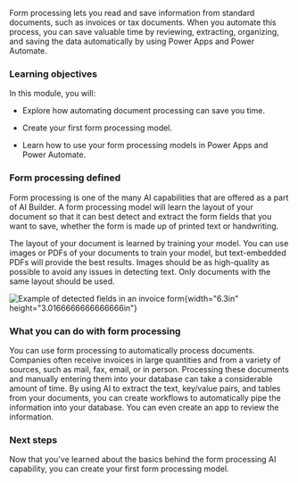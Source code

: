 Form processing lets you read and save information from standard
documents, such as invoices or tax documents. When you automate this
process, you can save valuable time by reviewing, extracting,
organizing, and saving the data automatically by using Power Apps and
Power Automate.

### Learning objectives

In this module, you will:

-   Explore how automating document processing can save you time.

-   Create your first form processing model.

-   Learn how to use your form processing models in Power Apps and Power
    Automate.

### Form processing defined

Form processing is one of the many AI capabilities that are offered as a
part of AI Builder. A form processing model will learn the layout of
your document so that it can best detect and extract the form fields
that you want to save, whether the form is made up of printed text or
handwriting.

The layout of your document is learned by training your model. You can
use images or PDFs of your documents to train your model, but
text-embedded PDFs will provide the best results. Images should be as
high-quality as possible to avoid any issues in detecting text. Only
documents with the same layout should be used.

![Example of detected fields in an invoice
form](../media/image1.png){width="6.3in" height="3.0166666666666666in"}

### What you can do with form processing

You can use form processing to automatically process documents.
Companies often receive invoices in large quantities and from a variety
of sources, such as mail, fax, email, or in person. Processing these
documents and manually entering them into your database can take a
considerable amount of time. By using AI to extract the text, key/value
pairs, and tables from your documents, you can create workflows to
automatically pipe the information into your database. You can even
create an app to review the information.

### Next steps

Now that you've learned about the basics behind the form processing AI
capability, you can create your first form processing model.
